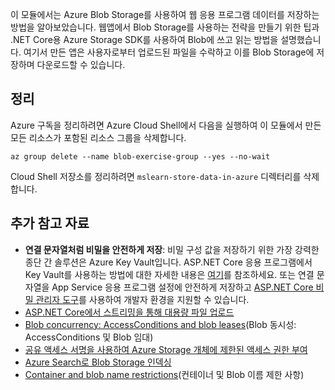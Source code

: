 이 모듈에서는 Azure Blob Storage를 사용하여 웹 응용 프로그램 데이터를 저장하는 방법을 알아보았습니다. 웹앱에서 Blob Storage를 사용하는 전략을 만들기 위한 팁과 .NET Core용 Azure Storage SDK를 사용하여 Blob에 쓰고 읽는 방법을 설명했습니다. 여기서 만든 앱은 사용자로부터 업로드된 파일을 수락하고 이를 Blob Storage에 저장하며 다운로드할 수 있습니다.

## <a name="clean-up"></a>정리
<!---TODO: Update for sandbox?--->

Azure 구독을 정리하려면 Azure Cloud Shell에서 다음을 실행하여 이 모듈에서 만든 모든 리소스가 포함된 리소스 그룹을 삭제합니다.

```console
az group delete --name blob-exercise-group --yes --no-wait
```

Cloud Shell 저장소를 정리하려면 `mslearn-store-data-in-azure` 디렉터리를 삭제합니다.

## <a name="further-reading"></a>추가 참고 자료

- **연결 문자열처럼 비밀을 안전하게 저장**: 비밀 구성 값을 저장하기 위한 가장 강력한 종단 간 솔루션은 Azure Key Vault입니다. ASP.NET Core 응용 프로그램에서 Key Vault를 사용하는 방법에 대한 자세한 내용은 [여기](https://docs.microsoft.com/aspnet/core/security/key-vault-configuration?view=aspnetcore-2.1&tabs=aspnetcore2x)를 참조하세요. 또는 연결 문자열을 App Service 응용 프로그램 설정에 안전하게 저장하고 [ASP.NET Core 비밀 관리자 도구](https://docs.microsoft.com/aspnet/core/security/app-secrets?view=aspnetcore-2.1&tabs=windows)를 사용하여 개발자 환경을 지원할 수 있습니다.
- [ASP.NET Core에서 스트리밍을 통해 대용량 파일 업로드](https://docs.microsoft.com/aspnet/core/mvc/models/file-uploads?view=aspnetcore-2.1#uploading-large-files-with-streaming)
- [Blob concurrency: AccessConditions and blob leases](https://azure.microsoft.com/blog/managing-concurrency-in-microsoft-azure-storage-2/)(Blob 동시성: AccessConditions 및 Blob 임대)
- [공유 액세스 서명을 사용하여 Azure Storage 개체에 제한된 액세스 권한 부여](https://docs.microsoft.com/azure/storage/common/storage-dotnet-shared-access-signature-part-1)
- [Azure Search로 Blob Storage 인덱싱](https://docs.microsoft.com/azure/search/search-howto-indexing-azure-blob-storage)
- [Container and blob name restrictions](https://docs.microsoft.com/rest/api/storageservices/naming-and-referencing-containers--blobs--and-metadata#resource-names)(컨테이너 및 Blob 이름 제한 사항)